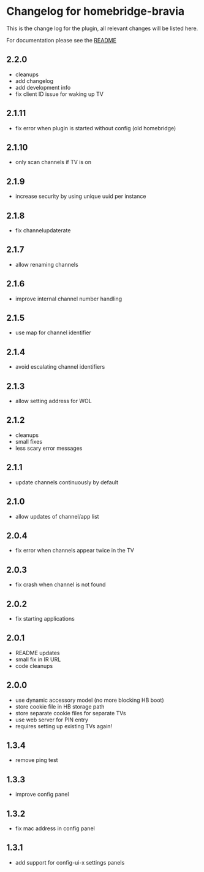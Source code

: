 # Changelog for homebridge-bravia
This is the change log for the plugin, all relevant changes will be listed here.

For documentation please see the [README](https://github.com/normen/homebridge-bravia/blob/master/README.md)

## 2.2.0
- cleanups
- add changelog
- add development info
- fix client ID issue for waking up TV

## 2.1.11
- fix error when plugin is started without config (old homebridge)

## 2.1.10
- only scan channels if TV is on

## 2.1.9
- increase security by using unique uuid per instance

## 2.1.8
- fix channelupdaterate

## 2.1.7
- allow renaming channels

## 2.1.6
- improve internal channel number handling

## 2.1.5
- use map for channel identifier

## 2.1.4
- avoid escalating channel identifiers

## 2.1.3
- allow setting address for WOL

## 2.1.2
- cleanups
- small fixes
- less scary error messages

## 2.1.1
- update channels continuously by default

## 2.1.0
- allow updates of channel/app list

## 2.0.4
- fix error when channels appear twice in the TV

## 2.0.3
- fix crash when channel is not found

## 2.0.2
- fix starting applications

## 2.0.1
- README updates
- small fix in IR URL
- code cleanups

## 2.0.0
- use dynamic accessory model (no more blocking HB boot)
- store cookie file in HB storage path
- store separate cookie files for separate TVs
- use web server for PIN entry
- requires setting up existing TVs again!

## 1.3.4
- remove ping test

## 1.3.3
- improve config panel

## 1.3.2
- fix mac address in config panel

## 1.3.1
- add support for config-ui-x settings panels

